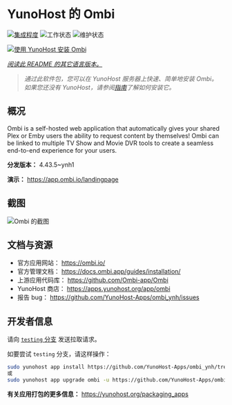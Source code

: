 <!--
注意：此 README 由 <https://github.com/YunoHost/apps/tree/master/tools/readme_generator> 自动生成
请勿手动编辑。
-->

# YunoHost 的 Ombi

[![集成程度](https://dash.yunohost.org/integration/ombi.svg)](https://dash.yunohost.org/appci/app/ombi) ![工作状态](https://ci-apps.yunohost.org/ci/badges/ombi.status.svg) ![维护状态](https://ci-apps.yunohost.org/ci/badges/ombi.maintain.svg)

[![使用 YunoHost 安装 Ombi](https://install-app.yunohost.org/install-with-yunohost.svg)](https://install-app.yunohost.org/?app=ombi)

*[阅读此 README 的其它语言版本。](./ALL_README.md)*

> *通过此软件包，您可以在 YunoHost 服务器上快速、简单地安装 Ombi。*  
> *如果您还没有 YunoHost，请参阅[指南](https://yunohost.org/install)了解如何安装它。*

## 概况

Ombi is a self-hosted web application that automatically gives your shared Plex or Emby users the ability to request content by themselves! Ombi can be linked to multiple TV Show and Movie DVR tools to create a seamless end-to-end experience for your users.


**分发版本：** 4.43.5~ynh1

**演示：** <https://app.ombi.io/landingpage>

## 截图

![Ombi 的截图](./doc/screenshots/screenshot.png)

## 文档与资源

- 官方应用网站： <https://ombi.io/>
- 官方管理文档： <https://docs.ombi.app/guides/installation/>
- 上游应用代码库： <https://github.com/Ombi-app/Ombi>
- YunoHost 商店： <https://apps.yunohost.org/app/ombi>
- 报告 bug： <https://github.com/YunoHost-Apps/ombi_ynh/issues>

## 开发者信息

请向 [`testing` 分支](https://github.com/YunoHost-Apps/ombi_ynh/tree/testing) 发送拉取请求。

如要尝试 `testing` 分支，请这样操作：

```bash
sudo yunohost app install https://github.com/YunoHost-Apps/ombi_ynh/tree/testing --debug
或
sudo yunohost app upgrade ombi -u https://github.com/YunoHost-Apps/ombi_ynh/tree/testing --debug
```

**有关应用打包的更多信息：** <https://yunohost.org/packaging_apps>
